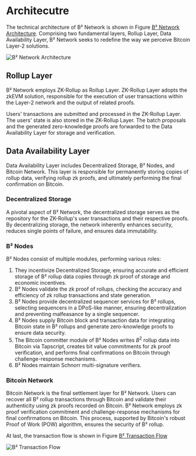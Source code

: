 # Architecutre

The technical architecture of B² Network is shown in Figure [B² Network Architecture](https://ipfs.io/ipfs/QmNavFvPfkxeW5nti9WbGw2eCpZksfhzwgomuc7DK9eQjy). Comprising two fundamental layers, Rollup Layer, Data Availability Layer, B² Network seeks to redefine the way we perceive Bitcoin Layer-2 solutions.

![B² Network Architecture](https://ipfs.io/ipfs/QmNavFvPfkxeW5nti9WbGw2eCpZksfhzwgomuc7DK9eQjy)

## Rollup Layer

B² Network employs ZK-Rollup as Rollup Layer. ZK-Rollup Layer adopts the zkEVM solution, responsible for the execution of user transactions within the Layer-2 network and the output of related proofs.

Users' transactions are submitted and processed in the ZK-Rollup Layer. The users' state is also stored in the ZK-Rollup Layer. The batch proposals and the generated zero-knowledge proofs are forwarded to the Data Availability Layer for storage and verification.

## Data Availability Layer

Data Availability Layer includes Decentralized Storage, B² Nodes, and Bitcoin Network. This layer is responsible for permanently storing copies of rollup data, verifying rollup zk proofs, and ultimately performing the final confirmation on Bitcoin.

### Decentralized Storage

A pivotal aspect of B² Network, the decentralized storage serves as the repository for the ZK-Rollup's user transactions and their respective proofs. By decentralizing storage, the network inherently enhances security, reduces single points of failure, and ensures data immutability.

### B² Nodes

B² Nodes consist of multiple modules, performing various roles: 
1. They incentivize Decentralized Storage, ensuring accurate and efficient storage of B² rollup data copies through zk proof of storage and economic incentives. 
2. B² Nodes validate the zk proof of rollups, checking the accuracy and efficiency of zk rollup transactions and state generation. 
3. B² Nodes provide decentralized sequencer services for B² rollups, selecting sequencers in a DPoS-like manner, ensuring decentralization and preventing malfeasance by a single sequencer. 
4. B² Nodes supply Bitcoin block and transaction data for integrating Bitcoin state in B² rollups and generate zero-knowledge proofs to ensure data security. 
5. The Bitcoin committer module of B² Nodes writes $B^{2}$ rollup data into Bitcoin via Tapscript, creates bit value commitments for zk proof verification, and performs final confirmations on Bitcoin through challenge-response mechanisms. 
6. B² Nodes maintain Schnorr multi-signature verifiers.

### Bitcoin Network

Bitcoin Network is the final settlement layer for B² Network. Users can recover all B² rollup transactions through Bitcoin and validate their authenticity using zk proofs recorded on Bitcoin. B² Network employs zk proof verification commitment and challenge-response mechanisms for final confirmations on Bitcoin. This process, supported by Bitcoin's robust Proof of Work (POW) algorithm, ensures the security of B² rollup.


At last, the transaction flow is shown in Figure [B² Transaction Flow](https://ipfs.io/ipfs/QmaWLXZXYttDJ5711JZGthYRQapYvHSJ7ujaheR2nimb4H)

![B² Transaction Flow](https://ipfs.io/ipfs/QmaWLXZXYttDJ5711JZGthYRQapYvHSJ7ujaheR2nimb4H)